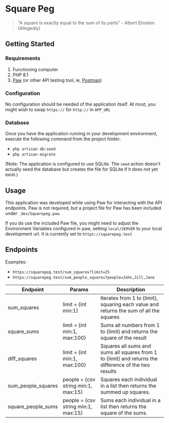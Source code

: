 # Square Peg
> "A square is exactly equal to the sum of its parts" - Albert Einstein (Allegedly)

## Getting Started

### Requirements

1. Functioning computer
2. PHP 8.1
3. [Paw](https://paw.cloud) (or other API testing tool, ie, [Postman](https://www.postman.com/product/api-client))

### Configuration

No configuration should be needed of the application itself. At most, you might wish to swap `https://` for `http://` in `APP_URL`

### Database

Once you have the application running in your development environment, execute the following command from the project folder:

* `php artisan db:seed`
* `php artisan migrate`

(Note: The application is configured to use SQLite. The `seed` action doesn't actually seed the database but creates the file for SQLite if it does not yet exist.)

## Usage

This application was developed while using Paw for interacting with the API endpoints. Paw is not required, but a project file for Paw has been included under `_dev/Squarepeg.paw`.

If you do use the included Paw file, you might need to adjust the Environment Variables configured in paw, setting `local/SERVER` to your local development url. It is currently set to `https://squarepeg.test`

## Endpoints

Examples:
* `https://squarepeg.test/sum_squares?limit=25`
* `https://squarepeg.test/sum_people_squares?people=John,Jill,Jane`

| Endpoint           | Params                       | Description                                                                                           |
|--------------------|------------------------------|-------------------------------------------------------------------------------------------------------|
| sum_squares        | limit = {int min:1}          | Iterates from 1 to {limit}, squaring each value and returns the sum of all the squares                |
| square_sums        | limit = {int min:1, max:100} | Sums all numbers from 1 to {limit} and returns the square of the result                               |
| diff_squares       | limit = {int min:1, max:100} | Squares all sums and sums all squares from 1 to {limit} and returns the difference of the two results |
| sum_people_squares | people = {csv string min:1, max:15} | Squares each individual in a list then returns the summed up squares.                                 |
| square_people_sums | people = {csv string min:1, max:15} | Sums each individual in a list then returns the square of the sums.                        |
